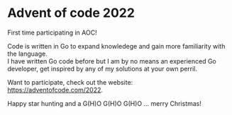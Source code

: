 # Advent of code 2022
First time participating in AOC!  

Code is written in Go to expand knowledege and gain more familiarity with the language.  
I have written Go code before but I am by no means an experienced Go developer, get inspired by any of my solutions at your own perril.  

Want to participate, check out the website:  
https://adventofcode.com/2022. 

Happy star hunting and a G(H)O G(H)O G(H)O ... merry Christmas! 
